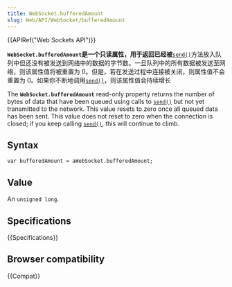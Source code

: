 ```yaml
---
title: WebSocket.bufferedAmount
slug: Web/API/WebSocket/bufferedAmount
---
```


{{APIRef("Web Sockets API")}}

**`WebSocket.bufferedAmount`是一个只读属性，用于返回已经被**[`send()`](#send)方法放入队列中但还没有被发送到网络中的数据的字节数。一旦队列中的所有数据被发送至网络，则该属性值将被重置为 0。但是，若在发送过程中连接被关闭，则属性值不会重置为 0。如果你不断地调用[`send()`](#send)，则该属性值会持续增长

The **`WebSocket.bufferedAmount`** read-only property returns the number of bytes of data that have been queued using calls to [`send()`](#send) but not yet transmitted to the network. This value resets to zero once all queued data has been sent. This value does not reset to zero when the connection is closed; if you keep calling [`send()`](#send), this will continue to climb.

## Syntax

```plain
var bufferedAmount = aWebSocket.bufferedAmount;
```

## Value

An `unsigned long`.

## Specifications

{{Specifications}}

## Browser compatibility

{{Compat}}
